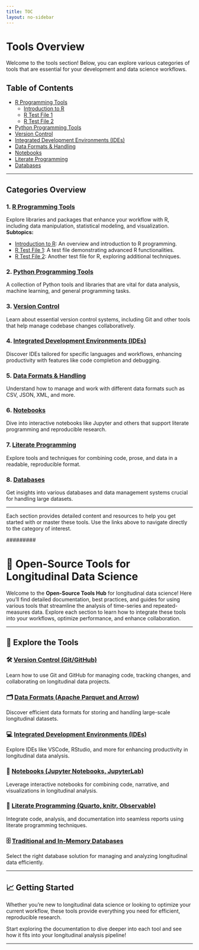 ```yaml
---
title: TOC
layout: no-sidebar
---
```


# Tools Overview

Welcome to the tools section! Below, you can explore various categories of tools that are essential for your development and data science workflows.

## Table of Contents

- [R Programming Tools](/tools/r)
  - [Introduction to R](/tools/2.r/1.index)
  - [R Test File 1](/tools/2.r/2.rtestfile1)
  - [R Test File 2](/tools/2.r/3.rtestfile2)
- [Python Programming Tools](/tools/3.python)
- [Version Control](/tools/4.version-control)
- [Integrated Development Environments (IDEs)](/tools/5.ides)
- [Data Formats & Handling](/tools/6.data-formats)
- [Notebooks](/tools/7.notebooks)
- [Literate Programming](/tools/8.literate-programming)
- [Databases](/tools/9.databases)

---

## Categories Overview

### 1. [R Programming Tools](/tools/2.r)

Explore libraries and packages that enhance your workflow with R, including data manipulation, statistical modeling, and visualization.  
**Subtopics:**

- [Introduction to R](/tools/2.r/1.index): An overview and introduction to R programming.
- [R Test File 1](/tools/2.r/2.rtestfile1): A test file demonstrating advanced R functionalities.
- [R Test File 2](/tools/2.r/3.rtestfile2): Another test file for R, exploring additional techniques.

### 2. [Python Programming Tools](/tools/3.python)

A collection of Python tools and libraries that are vital for data analysis, machine learning, and general programming tasks.

### 3. [Version Control](/tools/4.version-control)

Learn about essential version control systems, including Git and other tools that help manage codebase changes collaboratively.

### 4. [Integrated Development Environments (IDEs)](/tools/5.ides)

Discover IDEs tailored for specific languages and workflows, enhancing productivity with features like code completion and debugging.

### 5. [Data Formats & Handling](/tools/6.data-formats)

Understand how to manage and work with different data formats such as CSV, JSON, XML, and more.

### 6. [Notebooks](/tools/7.notebooks)

Dive into interactive notebooks like Jupyter and others that support literate programming and reproducible research.

### 7. [Literate Programming](/tools/8.literate-programming)

Explore tools and techniques for combining code, prose, and data in a readable, reproducible format.

### 8. [Databases](/tools/9.databases)

Get insights into various databases and data management systems crucial for handling large datasets.

---

Each section provides detailed content and resources to help you get started with or master these tools. Use the links above to navigate directly to the category of interest.

#########

# 🧰 **Open-Source Tools for Longitudinal Data Science**

Welcome to the **Open-Source Tools Hub** for longitudinal data science! Here you’ll find detailed documentation, best practices, and guides for using various tools that streamline the analysis of time-series and repeated-measures data. Explore each section to learn how to integrate these tools into your workflows, optimize performance, and enhance collaboration.

---

## 📂 **Explore the Tools**

### 🛠️ [Version Control (Git/GitHub)](/tools/version-control)

Learn how to use Git and GitHub for managing code, tracking changes, and collaborating on longitudinal data projects.

### 🗂️ [Data Formats (Apache Parquet and Arrow)](/tools/data-formats)

Discover efficient data formats for storing and handling large-scale longitudinal datasets.

### 💻 [Integrated Development Environments (IDEs)](/tools/ides)

Explore IDEs like VSCode, RStudio, and more for enhancing productivity in longitudinal data analysis.

### 📓 [Notebooks (Jupyter Notebooks, JupyterLab)](/tools/notebooks)

Leverage interactive notebooks for combining code, narrative, and visualizations in longitudinal analysis.

### 📖 [Literate Programming (Quarto, knitr, Observable)](/tools/literate-programming)

Integrate code, analysis, and documentation into seamless reports using literate programming techniques.

### 🗄️ [Traditional and In-Memory Databases](/tools/databases)

Select the right database solution for managing and analyzing longitudinal data efficiently.

---

## 📈 **Getting Started**

Whether you’re new to longitudinal data science or looking to optimize your current workflow, these tools provide everything you need for efficient, reproducible research.

Start exploring the documentation to dive deeper into each tool and see how it fits into your longitudinal analysis pipeline!

---
